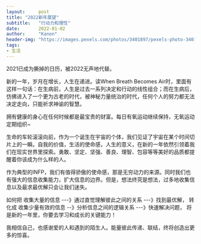 ```yaml
---
layout:     post
title: "2022新年展望"
subtitle:   "行动力和理性"
date:       2022-01-02
author:     "Kanon"
header-img: "https://images.pexels.com/photos/3401897/pexels-photo-3401897.jpeg?auto=compress&cs=tinysrgb&dpr=2&h=750&w=1260"
tags:
- 生活
---
```


2021已成为撕掉的日历，被2022无声地代替。

新的一年，岁月在增长，人生在递进。读When Breath Becomes Air时，里面有这样一句话：在生病前，人生是过去一系列决定和行动的线性组合；而在生病后，仿佛进入了一个更为古老的时代，被神秘力量统治的时代，任何个人的努力都无法决定走向，只能祈求神谕的智慧。

拥有健康的身心在任何时候都是最宝贵的财富。每日有氧运动继续保持，无氧运动定期组织~

生命的车轮滚滚向前，作为一个诞生在宇宙的个体，我们见证了宇宙在某个时间切片上的一瞬。自我的价值，生活的使命感，人生的意义，在新的一年依然引领着我们在现实世界里探索。勇敢、坚定、坚强、善良、理智、包容等等美好的品质都提醒着你该成为什么样的人。

作为典型的INFP，我们有值得骄傲的使命感，那是无穷动力的来源。同时我们也有强大的信息收集能力，扩大信息的边界。但是，想法终究是想法，过多地收集信息以及最求最优解只会让我们迷失。

如何把 收集大量的信息 ---》通过直觉理解彼此之间的关系 ---》找到最优解， 转化成 收集少量有效的信息 --》分析信息之间的逻辑关系 ---》快速解决问题， 将是新的一年里，你要去学习和成长的关键能力！

我相信自己，也感谢爱的人和遇到的陌生人。能量彼此传递、联结，终将创造出更多的惊喜。

